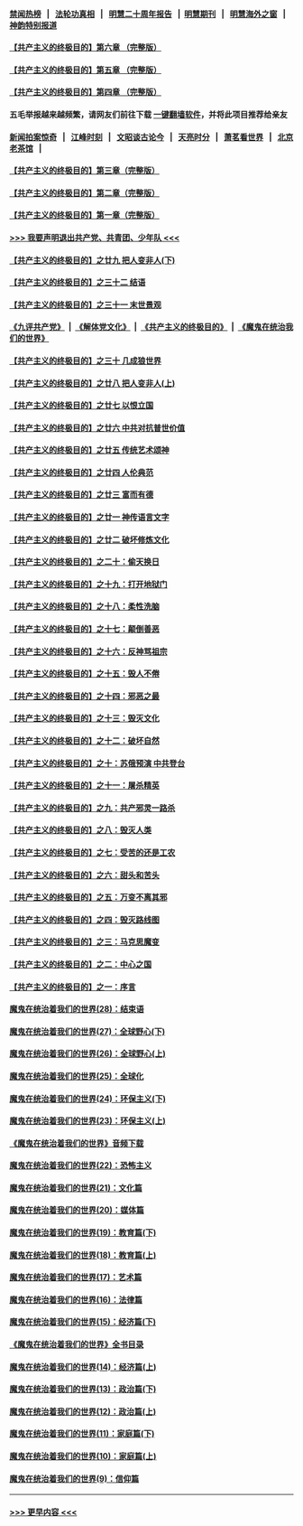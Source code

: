 #### [禁闻热榜](热点新闻.md?=0)  &nbsp;&nbsp;|&nbsp;&nbsp; [法轮功真相](https://github.com/gfw-breaker/truth/blob/master/README.md?=0) &nbsp;&nbsp;|&nbsp;&nbsp; [明慧二十周年报告](https://github.com/gfw-breaker/mh-reports/blob/master/README.md?=0) &nbsp;&nbsp;|&nbsp;&nbsp;[明慧期刊](https://github.com/gfw-breaker/mh-qikan) &nbsp;&nbsp;|&nbsp;&nbsp; [明慧海外之窗](https://github.com/gfw-breaker/mh-news/blob/master/README.md?=0) &nbsp;&nbsp;|&nbsp;&nbsp; [神韵特别报道](https://github.com/gfw-breaker/mh-news/blob/master/shenyun.md?=0)
#### [【共产主义的终极目的】第六章 （完整版）](../pages/nsc422/n11428913.md?t=03190731) 
#### [【共产主义的终极目的】第五章 （完整版）](../pages/nsc422/n11428912.md?t=03190731) 
#### [【共产主义的终极目的】第四章 （完整版）](../pages/nsc422/n11428907.md?t=03190731) 
#### 五毛举报越来越频繁，请网友们前往下载 [一键翻墙软件](https://github.com/gfw-breaker/ssr-accounts)，并将此项目推荐给亲友
#### [新闻拍案惊奇](https://github.com/gfw-breaker/banned-news/blob/master/pages/link4.md) &nbsp;&nbsp;|&nbsp;&nbsp; [江峰时刻](https://github.com/gfw-breaker/banned-news/blob/master/pages/link4.md) &nbsp;&nbsp;|&nbsp;&nbsp; [文昭谈古论今](https://github.com/gfw-breaker/banned-news/blob/master/pages/link4.md) &nbsp;&nbsp;|&nbsp;&nbsp; [天亮时分](https://github.com/gfw-breaker/banned-news/blob/master/pages/link4.md) &nbsp;&nbsp;|&nbsp;&nbsp; [萧茗看世界](https://github.com/gfw-breaker/banned-news/blob/master/pages/link4.md) &nbsp;&nbsp;|&nbsp;&nbsp; [北京老茶馆](https://github.com/gfw-breaker/banned-news/blob/master/pages/link4.md) &nbsp;&nbsp;|&nbsp;&nbsp; 
#### [【共产主义的终极目的】第三章（完整版）](../pages/nsc422/n11428848.md?t=03190731) 
#### [【共产主义的终极目的】第二章（完整版）](../pages/nsc422/n11428831.md?t=03190731) 
#### [【共产主义的终极目的】第一章（完整版）](../pages/nsc422/n11417651.md?t=03190731) 
#### [>>> 我要声明退出共产党、共青团、少年队 <<<](https://github.com/begood0513/goodnews/blob/master/quit/letter.md) 
#### [【共产主义的终极目的】之廿九 把人变非人(下)](../pages/nsc422/n11344140.md?t=03190731) 
#### [【共产主义的终极目的】之三十二 结语](../pages/nsc422/n11360535.md?t=03190731) 
#### [【共产主义的终极目的】之三十一 末世景观](../pages/nsc422/n11351129.md?t=03190731) 
#### [《九评共产党》](https://github.com/begood0513/9ping.md/blob/master/README.md) &nbsp;|&nbsp; [《解体党文化》](../../../../jtdwh.md/blob/master/README.md)  &nbsp;|&nbsp; [《共产主义的终极目的》](../../../../gczydzjmd.md/blob/master/README.md) &nbsp;|&nbsp; [《魔鬼在统治我们的世界》](../../../../mgztzwmdsj.md/blob/master/README.md) 
#### [【共产主义的终极目的】之三十 几成狼世界](../pages/nsc422/n11348280.md?t=03190731) 
#### [【共产主义的终极目的】之廿八 把人变非人(上)](../pages/nsc422/n11340492.md?t=03190731) 
#### [【共产主义的终极目的】之廿七 以恨立国](../pages/nsc422/n11336944.md?t=03190731) 
#### [【共产主义的终极目的】之廿六 中共对抗普世价值](../pages/nsc422/n11324785.md?t=03190731) 
#### [【共产主义的终极目的】之廿五 传统艺术颂神](../pages/nsc422/n11296396.md?t=03190731) 
#### [【共产主义的终极目的】之廿四 人伦典范](../pages/nsc422/n11296397.md?t=03190731) 
#### [【共产主义的终极目的】之廿三 富而有德](../pages/nsc422/n11283598.md?t=03190731) 
#### [【共产主义的终极目的】之廿一 神传语言文字](../pages/nsc422/n11263265.md?t=03190731) 
#### [【共产主义的终极目的】之廿二 破坏修炼文化](../pages/nsc422/n11245728.md?t=03190731) 
#### [【共产主义的终极目的】之二十：偷天换日](../pages/nsc422/n11238846.md?t=03190731) 
#### [【共产主义的终极目的】之十九：打开地狱门](../pages/nsc422/n11206376.md?t=03190731) 
#### [【共产主义的终极目的】之十八：柔性洗脑](../pages/nsc422/n11199994.md?t=03190731) 
#### [【共产主义的终极目的】之十七：颠倒善恶](../pages/nsc422/n11179782.md?t=03190731) 
#### [【共产主义的终极目的】之十六：反神骂祖宗](../pages/nsc422/n11166798.md?t=03190731) 
#### [【共产主义的终极目的】之十五：毁人不倦](../pages/nsc422/n11166792.md?t=03190731) 
#### [【共产主义的终极目的】之十四：邪恶之最](../pages/nsc422/n11150249.md?t=03190731) 
#### [【共产主义的终极目的】之十三：毁灭文化](../pages/nsc422/n11135227.md?t=03190731) 
#### [【共产主义的终极目的】之十二：破坏自然](../pages/nsc422/n11135214.md?t=03190731) 
#### [【共产主义的终极目的】之十：苏俄预演 中共登台](../pages/nsc422/n11118424.md?t=03190731) 
#### [【共产主义的终极目的】之十一：屠杀精英](../pages/nsc422/n11118442.md?t=03190731) 
#### [【共产主义的终极目的】之九：共产邪灵一路杀](../pages/nsc422/n11114139.md?t=03190731) 
#### [【共产主义的终极目的】之八：毁灭人类](../pages/nsc422/n11108503.md?t=03190731) 
#### [【共产主义的终极目的】之七：受苦的还是工农](../pages/nsc422/n11101809.md?t=03190731) 
#### [【共产主义的终极目的】之六：甜头和苦头](../pages/nsc422/n11096971.md?t=03190731) 
#### [【共产主义的终极目的】之五：万变不离其邪](../pages/nsc422/n11091285.md?t=03190731) 
#### [【共产主义的终极目的】之四：毁灭路线图](../pages/nsc422/n11086284.md?t=03190731) 
#### [【共产主义的终极目的】之三：马克思魔变](../pages/nsc422/n11061941.md?t=03190731) 
#### [【共产主义的终极目的】之二：中心之国](../pages/nsc422/n11047728.md?t=03190731) 
#### [【共产主义的终极目的】之一：序言](../pages/nsc422/n11086077.md?t=03190731) 
#### [魔鬼在统治着我们的世界(28)：结束语](../pages/nsc422/n10936246.md?t=03190731) 
#### [魔鬼在统治着我们的世界(27)：全球野心(下)](../pages/nsc422/n10928319.md?t=03190731) 
#### [魔鬼在统治着我们的世界(26)：全球野心(上)](../pages/nsc422/n10900318.md?t=03190731) 
#### [魔鬼在统治着我们的世界(25)：全球化](../pages/nsc422/n10788205.md?t=03190731) 
#### [魔鬼在统治着我们的世界(24)：环保主义(下)](../pages/nsc422/n10695307.md?t=03190731) 
#### [魔鬼在统治着我们的世界(23)：环保主义(上)](../pages/nsc422/n10688613.md?t=03190731) 
#### [《魔鬼在统治着我们的世界》音频下载](../pages/nsc422/n10635553.md?t=03190731) 
#### [魔鬼在统治着我们的世界(22)：恐怖主义](../pages/nsc422/n10614727.md?t=03190731) 
#### [魔鬼在统治着我们的世界(21)：文化篇](../pages/nsc422/n10597706.md?t=03190731) 
#### [魔鬼在统治着我们的世界(20)：媒体篇](../pages/nsc422/n10586579.md?t=03190731) 
#### [魔鬼在统治着我们的世界(19)：教育篇(下)](../pages/nsc422/n10564808.md?t=03190731) 
#### [魔鬼在统治着我们的世界(18)：教育篇(上)](../pages/nsc422/n10526970.md?t=03190731) 
#### [魔鬼在统治着我们的世界(17)：艺术篇](../pages/nsc422/n10499093.md?t=03190731) 
#### [魔鬼在统治着我们的世界(16)：法律篇](../pages/nsc422/n10485969.md?t=03190731) 
#### [魔鬼在统治着我们的世界(15)：经济篇(下)](../pages/nsc422/n10469975.md?t=03190731) 
#### [《魔鬼在统治着我们的世界》全书目录](../pages/nsc422/n10464261.md?t=03190731) 
#### [魔鬼在统治着我们的世界(14)：经济篇(上)](../pages/nsc422/n10457370.md?t=03190731) 
#### [魔鬼在统治着我们的世界(13)：政治篇(下)](../pages/nsc422/n10448270.md?t=03190731) 
#### [魔鬼在统治着我们的世界(12)：政治篇(上)](../pages/nsc422/n10444576.md?t=03190731) 
#### [魔鬼在统治着我们的世界(11)：家庭篇(下)](../pages/nsc422/n10440961.md?t=03190731) 
#### [魔鬼在统治着我们的世界(10)：家庭篇(上)](../pages/nsc422/n10435448.md?t=03190731) 
#### [魔鬼在统治着我们的世界(9)：信仰篇](../pages/nsc422/n10432159.md?t=03190731) 

----
#### [ >>> 更早内容 <<< ](../indexes/nsc422-earlier.md)
